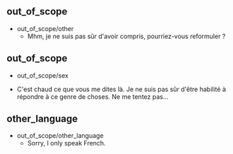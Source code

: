 ## out_of_scope
* out_of_scope/other
  - Mhm, je ne suis pas sûr d'avoir compris, pourriez-vous reformuler ?

## out_of_scope
* out_of_scope/sex
- C'est chaud ce que vous me dites là. Je ne suis pas sûr d'être habilité à répondre à ce genre de choses. Ne me tentez pas...

## other_language
* out_of_scope/other_language
  - Sorry, I only speak French.

